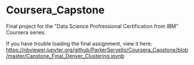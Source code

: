 # Coursera_Capstone
Final project for the "Data Science Profressional Certification from IBM" Coursera series.

If you have trouble loading the final assignment, view it here:
https://nbviewer.jupyter.org/github/ParkerServello/Coursera_Capstone/blob/master/Capstone_Final_Denver_Clustering.ipynb
